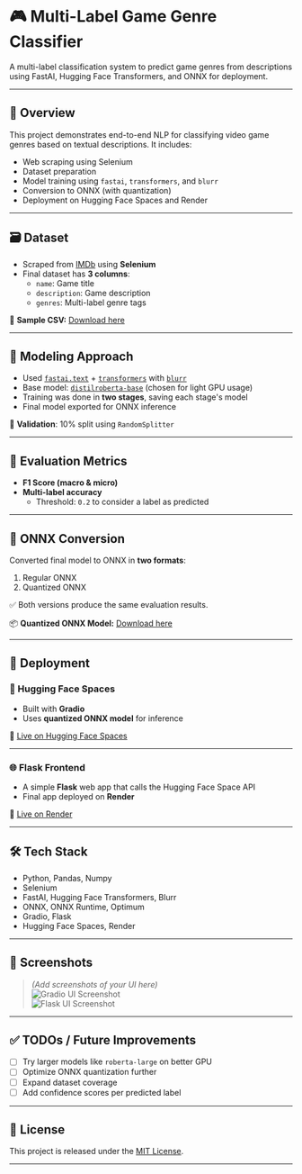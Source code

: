 # 🎮 Multi-Label Game Genre Classifier

A multi-label classification system to predict game genres from descriptions using FastAI, Hugging Face Transformers, and ONNX for deployment.

---

## 📌 Overview

This project demonstrates end-to-end NLP for classifying video game genres based on textual descriptions. It includes:

- Web scraping using Selenium
- Dataset preparation
- Model training using `fastai`, `transformers`, and `blurr`
- Conversion to ONNX (with quantization)
- Deployment on Hugging Face Spaces and Render

---

## 🗃 Dataset

- Scraped from [IMDb](https://www.imdb.com/) using **Selenium**
- Final dataset has **3 columns**:
  - `name`: Game title
  - `description`: Game description
  - `genres`: Multi-label genre tags

📁 **Sample CSV:** [Download here](#) <!-- 🔁 Replace with your actual dataset link -->

---

## 🧠 Modeling Approach

- Used [`fastai.text`](https://docs.fast.ai/text/) + [`transformers`](https://huggingface.co/transformers/) with [`blurr`](https://github.com/ohmeow/blurr)
- Base model: [`distilroberta-base`](https://huggingface.co/distilroberta-base) (chosen for light GPU usage)
- Training was done in **two stages**, saving each stage's model
- Final model exported for ONNX inference

🧪 **Validation**: 10% split using `RandomSplitter`

---

## 📏 Evaluation Metrics

- **F1 Score (macro & micro)**
- **Multi-label accuracy**
  - Threshold: `0.2` to consider a label as predicted

---

## 🔁 ONNX Conversion

Converted final model to ONNX in **two formats**:

1. Regular ONNX
2. Quantized ONNX

✅ Both versions produce the same evaluation results.

📦 **Quantized ONNX Model:** [Download here](#) <!-- 🔁 Replace with ONNX model link -->

---

## 🚀 Deployment

### 🧪 Hugging Face Spaces

- Built with **Gradio**
- Uses **quantized ONNX model** for inference

🔗 [Live on Hugging Face Spaces](https://huggingface.co/spaces/Sajjad43/app-multi-label-classification-imdb) <!-- 🔁 Replace with your HF Space link -->

---

### 🌐 Flask Frontend

- A simple **Flask** web app that calls the Hugging Face Space API
- Final app deployed on **Render**

🔗 [Live on Render](https://app-multi-label-classification-imdb.onrender.com) <!-- 🔁 Replace with your Render app link -->

---

## 🛠 Tech Stack

- Python, Pandas, Numpy
- Selenium
- FastAI, Hugging Face Transformers, Blurr
- ONNX, ONNX Runtime, Optimum
- Gradio, Flask
- Hugging Face Spaces, Render

---

## 📸 Screenshots

> *(Add screenshots of your UI here)*  
> ![Gradio UI Screenshot](#)  
> ![Flask UI Screenshot](#)

---

## ✅ TODOs / Future Improvements

- [ ] Try larger models like `roberta-large` on better GPU
- [ ] Optimize ONNX quantization further
- [ ] Expand dataset coverage
- [ ] Add confidence scores per predicted label

---

## 📜 License

This project is released under the [MIT License](LICENSE).

---
